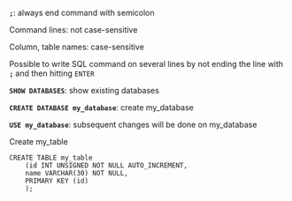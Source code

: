 **`;`**: always end command with semicolon

Command lines: not case-sensitive

Column, table names: case-sensitive

Possible to write SQL command on several lines by not ending the line with **`;`** and then hitting `ENTER`

**`SHOW DATABASES`**: show existing databases

**`CREATE DATABASE my_database`**: create my_database

**`USE my_database`**: subsequent changes will be done on my_database

Create my_table
```mysql
CREATE TABLE my_table
	(id INT UNSIGNED NOT NULL AUTO_INCREMENT,
	name VARCHAR(30) NOT NULL,
	PRIMARY KEY (id)
	);
```

